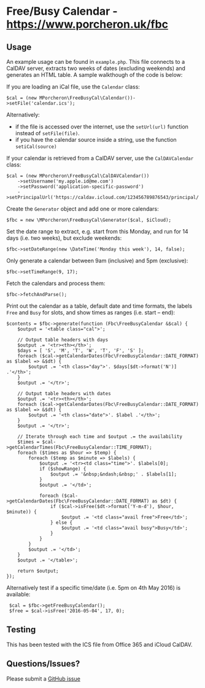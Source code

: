 # Free/Busy Calendar - https://www.porcheron.uk/fbc

## Usage
An example usage can be found in `example.php`. This file connects to a CalDAV server, extracts two weeks of dates 
(excluding weekends) and generates an HTML table. A sample walkthough of the code is below:

If you are loading an iCal file, use the `Calendar` class:

    $cal = (new MPorcheron\FreeBusyCal\Calendar())->setFile('calendar.ics');

Alternatively:

 * if the file is accessed over the internet, use the `setUrl(url)` function instead of `setFile(file)`. 
 * if you have the calendar source inside a string, use the function `setiCal(source)`

If your calendar is retrieved from a CalDAV server, use the `CalDAVCalendar` class:

    $cal = (new MPorcheron\FreeBusyCal\CalDAVCalendar())
        ->setUsername('my.apple.id@me.com')
        ->setPassword('application-specific-password')
        ->setPrincipalUrl('https://caldav.icloud.com/123456789876543/principal/');

Create the `Generator` object and add one or more calendars:

	$fbc = new \MPorcheron\FreeBusyCal\Generator($cal, $iCloud);

Set the date range to extract, e.g. start from this Monday, and run for 14 days (i.e. two weeks), but exclude
weekends:

    $fbc->setDateRange(new \DateTime('Monday this week'), 14, false);


Only generate a calendar between 9am (inclusive) and 5pm (exclusive):

    $fbc->setTimeRange(9, 17);


Fetch the calendars and process them:

    $fbc->fetchAndParse();


Print out the calendar as a table, default date and time formats, the labels `Free` and `Busy` for
slots, and show times as ranges (i.e. start – end):

    $contents = $fbc->generate(function (Fbc\FreeBusyCalendar &$cal) {
        $output = '<table class="cal">';

        // Output table headers with days
        $output .= '<tr><th></th>';
        $days = [ 'S', 'M', 'T', 'W', 'T', 'F', 'S' ];
        foreach ($cal->getCalendarDates(Fbc\FreeBusyCalendar::DATE_FORMAT) as $label => &$dt) {
            $output .= '<th class="day">'. $days[$dt->format('N')] .'</th>';
        }
        $output .= '</tr>';

        // Output table headers with dates
        $output .= '<tr><th></th>';
        foreach ($cal->getCalendarDates(Fbc\FreeBusyCalendar::DATE_FORMAT) as $label => &$dt) {
            $output .= '<th class="date">'. $label .'</th>';
        }
        $output .= '</tr>';

        // Iterate through each time and $output .= the availability
        $times = $cal->getCalendarTimes(Fbc\FreeBusyCalendar::TIME_FORMAT);
        foreach ($times as $hour => $temp) {
            foreach ($temp as $minute => $labels) {
                $output .= '<tr><td class="time">'. $labels[0];
                if ($showRange) {
                    $output .= '&nbsp;&ndash;&nbsp;' . $labels[1];
                }
                $output .= '</td>';

                foreach ($cal->getCalendarDates(Fbc\FreeBusyCalendar::DATE_FORMAT) as $dt) {
                    if ($cal->isFree($dt->format('Y-m-d'), $hour, $minute)) {
                        $output .= '<td class="avail free">Free</td>';
                    } else {
                        $output .= '<td class="avail busy">Busy</td>';
                    }
                }
            }
            $output .= '</td>';
        }
        $output .= '</table>';

        return $output;
    });


Alternatively test if a specific time/date (i.e. 5pm on 4th May 2016) is available:

     $cal = $fbc->getFreeBusyCalendar();
     $free = $cal->isFree('2016-05-04', 17, 0);


## Testing
This has been tested with the ICS file from Office 365 and iCloud CalDAV.

## Questions/Issues?
Please submit a [GitHub issue](https://github.com/mporcheron/FreeBusyCal)